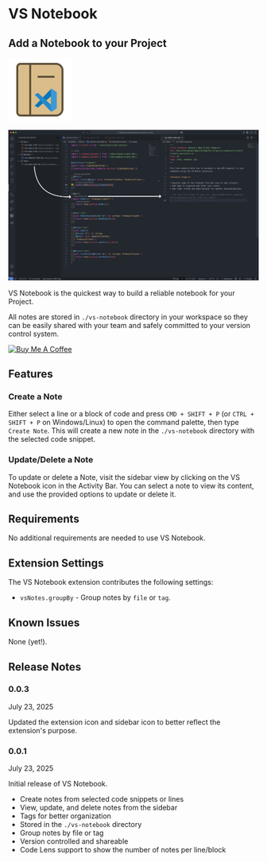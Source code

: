 # VS Notebook

## Add a Notebook to your Project

![VS Notebook Icon](src/assets/icon.png)

![VS Notebook Demo](src/assets/demo.png)

VS Notebook is the quickest way to build a reliable notebook for your Project.

All notes are stored in `./vs-notebook` directory in your workspace so they can be easily shared with your team and safely committed to your version control system.

<a href="https://www.buymeacoffee.com/brandonrbridges" target="_blank"><img src="https://cdn.buymeacoffee.com/buttons/default-orange.png" alt="Buy Me A Coffee" height="auto" width="200"></a>

## Features

### Create a Note

Either select a line or a block of code and press `CMD + SHIFT + P` (or `CTRL + SHIFT + P` on Windows/Linux) to open the command palette, then type `Create Note`. This will create a new note in the `./vs-notebook` directory with the selected code snippet.

### Update/Delete a Note

To update or delete a Note, visit the sidebar view by clicking on the VS Notebook icon in the Activity Bar. You can select a note to view its content, and use the provided options to update or delete it.

## Requirements

No additional requirements are needed to use VS Notebook.

## Extension Settings

The VS Notebook extension contributes the following settings:

- `vsNotes.groupBy` - Group notes by `file` or `tag`.

## Known Issues

None (yet!).

## Release Notes

### 0.0.3

July 23, 2025

Updated the extension icon and sidebar icon to better reflect the extension's purpose.

### 0.0.1

July 23, 2025

Initial release of VS Notebook.

- Create notes from selected code snippets or lines
- View, update, and delete notes from the sidebar
- Tags for better organization
- Stored in the `./vs-notebook` directory
- Group notes by file or tag
- Version controlled and shareable
- Code Lens support to show the number of notes per line/block
